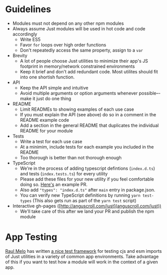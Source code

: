 
# Guidelines
* Modules must not depend on any other npm modules
* Always assume Just modules will be used in hot code and code accordingly
  * Write ES5
  * Favor `for` loops over high order functions
  * Don't repeatedly access the same property, assign to a `var`
* Brevity
  * A lot of people choose Just utilities to minimize their app's JS footprint in memory/network constrained environments
  * Keep it brief and don't add redundant code. Most utilites should fit into one shortish function.
* API
  * Keep the API simple and intuitive
  * Avoid multiple arguments or option arguments whenever possible–-make it just do one thing
* README
  * Limit READMEs to showing examples of each use case
  * If you must explain the API (see above) do so in a comment in the README example code
  * Add a section in the general README that duplicates the individual README for your module
* Tests
  * Write a test for each use case
  * At a minimim, include tests for each example you included in the README
  * Too thorough is better than not thorough enough
* TypeScript
  * We're in the process of adding typescript defintions (`index.d.ts`) and tests (`index.tests.ts`) for every utility
  * Please add these files for your new utility if you feel comfortable doing so. [Here's](https://github.com/angus-c/just/pull/247/files) an example PR.
  * Also add `"types": "index.d.ts"` after `main` entry in package.json. 
  * You can verify new TypeScript definitions by running `yarn test-types` (This also gets run as part of the `yarn test` script)
* Interactive gh-pages ([http://anguscroll.com/just](anguscroll.com/just))
  * We'll take care of this after we land your PR and publish the npm module

# App Testing
[Raul Melo](https://github.com/raulfdm) has written [a nice test framework](https://github.com/devraul/just-test) for testing cjs and esm imports of Just utilities in a variety of common app environments. Take advantage of this if you want to test how a module will work in the context of a given app.
